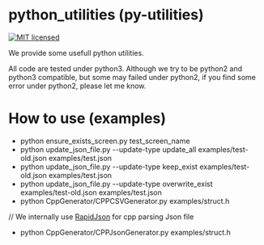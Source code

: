 python_utilities (py-utilities)
=================
[![MIT licensed](https://img.shields.io/badge/license-MIT-blue.svg)](./LICENSE)

We provide some usefull python utilities.

All code are tested under python3.
Although we try to be python2 and python3 compatible, but some may failed under python2, if you find some error under python2, please let me know.

# How to use (examples)
* python ensure_exists_screen.py test_screen_name
* python update_json_file.py --update-type update_all examples/test-old.json examples/test.json
* python update_json_file.py --update-type keep_exist examples/test-old.json examples/test.json
* python update_json_file.py --update-type overwrite_exist examples/test-old.json examples/test.json
* python CppGenerator/CPPCSVGenerator.py examples/struct.h

// We internally use [RapidJson](https://github.com/Tencent/rapidjson/) for cpp parsing Json file<br />
* python CppGenerator/CPPJsonGenerator.py examples/struct.h



